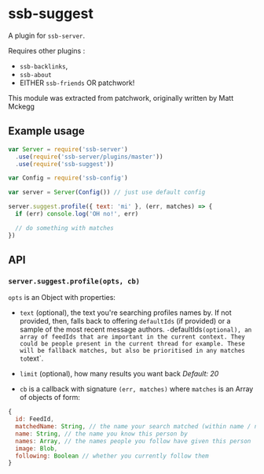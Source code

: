 # ssb-suggest

A plugin for `ssb-server`.

Requires other plugins :
- `ssb-backlinks`,
- `ssb-about`
- EITHER `ssb-friends` OR patchwork!

This module was extracted from patchwork, originally written by Matt Mckegg

## Example usage

```js
var Server = require('ssb-server')
  .use(require('ssb-server/plugins/master'))
  .use(require('ssb-suggest'))

var Config = require('ssb-config')

var server = Server(Config()) // just use default config

server.suggest.profile({ text: 'mi' }, (err, matches) => {
  if (err) console.log('OH no!', err)

  // do something with matches
})
```

## API

### `server.suggest.profile(opts, cb)`

`opts` is an Object with properties:
- `text` (optional), the text you're searching profiles names by. If not provided, then, falls back to offering `defaultIds` (if provided) or a sample of the most recent message authors.
` - `defaultIds` (optional), an array of feedIds that are important in the current context. They could be people present in the current thread for example. These will be fallback matches, but also be prioritised in any matches to `text`.
- `limit` (optional), how many results you want back _Default: 20_


- `cb` is a callback with signature `(err, matches)` where `matches` is an Array of objects of form:
```js
{
  id: FeedId,
  matchedName: String, // the name your search matched (within name / names)
  name: String, // the name you know this person by
  names: Array, // the names people you follow have given this person
  image: Blob,
  following: Boolean // whether you currently follow them
}
```
